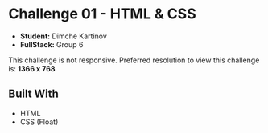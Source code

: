 # Challenge 01 - HTML & CSS
- **Student:** Dimche Kartinov
- **FullStack:** Group 6

This challenge is not responsive.
Preferred resolution to view this challenge is: **1366 x 768**

## Built With
- HTML
- CSS (Float)